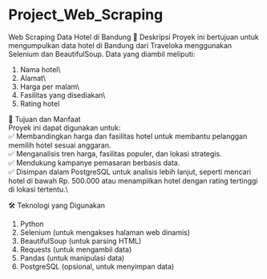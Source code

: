 # Project_Web_Scraping
Web Scraping Data Hotel di Bandung
📖 Deskripsi
Proyek ini bertujuan untuk mengumpulkan data hotel di Bandung dari Traveloka menggunakan Selenium dan BeautifulSoup. Data yang diambil meliputi:
1. Nama hotel\
2. Alamat\
3. Harga per malam\
4. Fasilitas yang disediakan\
5. Rating hotel

🎯 Tujuan dan Manfaat\
Proyek ini dapat digunakan untuk:\
✅ Membandingkan harga dan fasilitas hotel untuk membantu pelanggan memilih hotel sesuai anggaran.\
✅ Menganalisis tren harga, fasilitas populer, dan lokasi strategis.\
✅ Mendukung kampanye pemasaran berbasis data.\
✅ Disimpan dalam PostgreSQL untuk analisis lebih lanjut, seperti mencari hotel di bawah Rp. 500.000 atau menampilkan hotel dengan rating tertinggi di lokasi tertentu.\

🛠 Teknologi yang Digunakan
1. Python
2. Selenium (untuk mengakses halaman web dinamis)
3. BeautifulSoup (untuk parsing HTML)
4. Requests (untuk mengambil data)
5. Pandas (untuk manipulasi data)
6. PostgreSQL (opsional, untuk menyimpan data)

